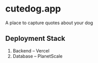 # cutedog.app

A place to capture quotes about your dog

## Deployment Stack

1. Backend – Vercel
2. Database – PlanetScale
